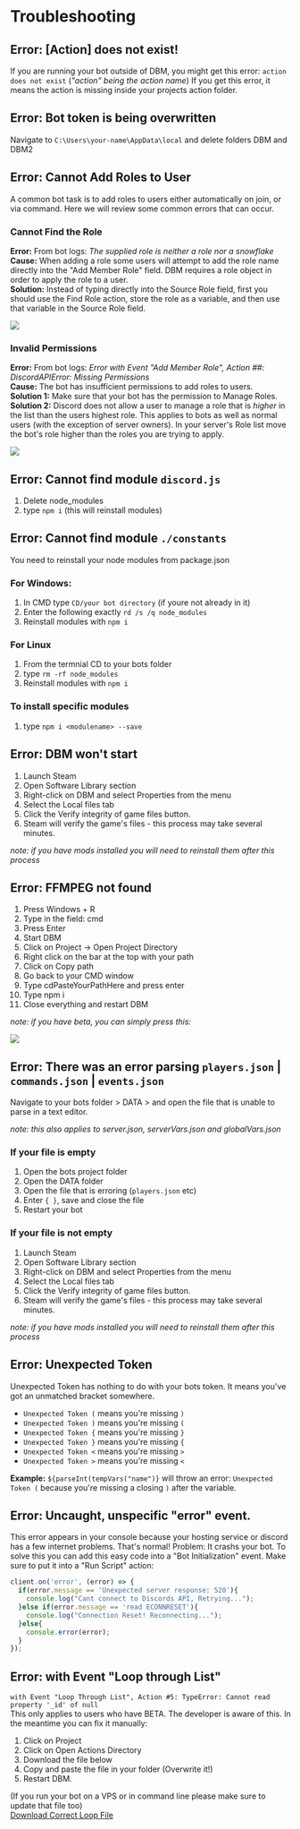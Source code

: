 # Troubleshooting
## Error: [Action] does not exist!
If you are running your bot outside of DBM, you might get this error: `action does not exist` (_"action" being the action name_) 
If you get this error, it means the action is missing inside your projects action folder.

## Error: Bot token is being overwritten
Navigate to `C:\Users\your-name\AppData\local` and delete folders DBM and DBM2

## Error: Cannot Add Roles to User
A common bot task is to add roles to users either automatically on join, or via command. Here we will review some common errors that can occur.

### Cannot Find the Role
**Error:** From bot logs: _The supplied role is neither a role nor a snowflake_<br/>
**Cause:** When adding a role some users will attempt to add the role name directly into the "Add Member Role" field. DBM requires a role object in order to apply the role to a user.<br/>
**Solution:** Instead of typing directly into the Source Role field, first you should use the Find Role action, store the role as a variable, and then use that variable in the Source Role field.<br/>

![](https://raw.githubusercontent.com/Silversunset01/dbm/master/screenshots/roleexamplenew.jpg)

### Invalid Permissions
**Error:** From bot logs: _Error with Event "Add Member Role", Action ##: DiscordAPIError: Missing Permissions_<br/>
**Cause:** The bot has insufficient permissions to add roles to users.<br/>
**Solution 1:** Make sure that your bot has the permission to Manage Roles.<br/>
**Solution 2:** Discord does not allow a user to manage a role that is *higher* in the list than the users highest role. This applies to bots as well as normal users (with the exception of server owners). In your server's Role list move the bot's role higher than the roles you are trying to apply.

![](https://raw.githubusercontent.com/Silversunset01/dbm/master/screenshots/rolelist1.jpg)

## Error: Cannot find module `discord.js`
1. Delete node_modules 
2. type `npm i` (this will reinstall modules)

## Error: Cannot find module `./constants`
You need to reinstall your node modules from package.json  
### For Windows: 
1. In CMD type `CD/your bot directory` (if youre not already in it)
2. Enter the following exactly `rd /s /q node_modules`
3. Reinstall modules with `npm i`

### For Linux
1. From the termnial CD to your bots folder
2. type `rm -rf node_modules`
3. Reinstall modules with `npm i`

### To install specific modules
1. type `npm i <modulename> --save`

## Error: DBM won't start
1. Launch Steam
2. Open Software Library section 
3. Right-click on DBM and select Properties from the menu
4. Select the Local files tab
5. Click the Verify integrity of game files button.
6. Steam will verify the game's files - this process may take several minutes.

_note: if you have mods installed you will need to reinstall them after this process_

## Error: FFMPEG not found
1. Press Windows + R
2. Type in the field: cmd
3. Press Enter
4. Start DBM
5. Click on Project -> Open Project Directory
6. Right click on the bar at the top with your path 
7. Click on Copy path
8. Go back to your CMD window
9. Type cdPasteYourPathHere and press enter
10. Type npm i
11. Close everything and restart DBM

_note: if you have beta, you can simply press this:_

![](https://i.need.dbm-support.site/fsot.png)

## Error: There was an error parsing `players.json` |  `commands.json` | `events.json`
Navigate to your bots folder > DATA > and open the file that is unable to parse in a text editor. 

_note: this also applies to server.json, serverVars.json and globalVars.json_

### If your file is empty

1. Open the bots project folder 
2. Open the DATA folder 
3. Open the file that is erroring (`players.json` etc) 
4. Enter `{ }`, save and close the file 
5. Restart your bot 

### If your file is not empty
1. Launch Steam
2. Open Software Library section 
3. Right-click on DBM and select Properties from the menu
4. Select the Local files tab
5. Click the Verify integrity of game files button.
6. Steam will verify the game's files - this process may take several minutes.

_note: if you have mods installed you will need to reinstall them after this process_

## Error: Unexpected Token
Unexpected Token has nothing to do with your bots token. It means you've got an unmatched bracket somewhere. 

*  `Unexpected Token (` means you're missing `)`
*  `Unexpected Token )` means you're missing `(`  
*  `Unexpected Token {` means you're missing `}`
*  `Unexpected Token }` means you're missing `{`
*  `Unexpected Token <` means you're missing `>`
*  `Unexpected Token >` means you're missing `<`

**Example:**
`${parseInt(tempVars("name")}` will throw an error: `Unexpected Token (` because you're missing a closing `)` after the variable.

## Error: Uncaught, unspecific "error" event.
This error appears in your console because your hosting service or discord has a few internet problems. That's normal! Problem: It crashs your bot. 
To solve this you can add this easy code into a "Bot Initialization" event. Make sure to put it into a "Run Script" action:
```js
client.on('error', (error) => {    
  if(error.message == 'Unexpected server response: 520'){
    console.log("Cant connect to Discords API, Retrying...");
  }else if(error.message == 'read ECONNRESET'){
    console.log("Connection Reset! Reconnecting...");
  }else{
    console.error(error);
  }            
});
```

## Error: with Event "Loop through List"
`with Event "Loop Through List", Action #5: TypeError: Cannot read property '_id' of null`  
This only applies to users who have BETA. The developer is aware of this. In the meantime you can fix it manually:  

1. Click on Project
2. Click on Open Actions Directory
3. Download the file below
4. Copy and paste the file in your folder (Overwrite it!)
5. Restart DBM.

(If you run your bot on a VPS or in command line please make sure to update that file too)  
[Download Correct Loop File](https://cdn.discordapp.com/attachments/345696100151459854/486570638018871306/loop_through_list.js)
